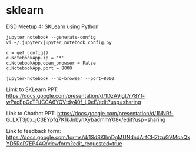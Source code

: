 # sklearn
DSD Meetup 4: SKLearn using Python

````
jupyter notebook --generate-config
vi ~/.jupyter/jupyter_notebook_config.py

c = get_config()
c.NotebookApp.ip = '*'
c.NotebookApp.open_browser = False
c.NotebookApp.port = 8000

jupyter-notebook --no-browser --port=8000
````


Limk to SKLearn PPT:
https://docs.google.com/presentation/d/1DzA9jgt7r78Yf-wPacEpGcTPJCCA6YQVtdy40f_L0eE/edit?usp=sharing

Link to Chatbot PPT:
https://docs.google.com/presentation/d/1NNRf-G_LXT3j0x_jC3EYpfq7K1kJnbynXybadmmY08k/edit?usp=sharing

Link to feedback form:
https://docs.google.com/forms/d/1SdSKlImDgMUNdndArfCH7tzuGVMoaQxYD5RoR7EP44Q/viewform?edit_requested=true